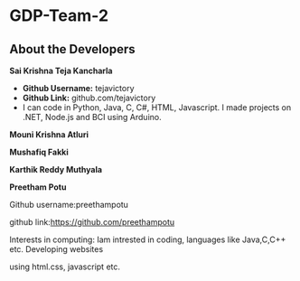 # GDP-Team-2

## About the Developers

**Sai Krishna Teja Kancharla**
- **Github Username:** tejavictory
- **Github Link:** github.com/tejavictory
- I can code in Python, Java, C, C#, HTML, Javascript. I made projects on .NET, Node.js and BCI using Arduino.

**Mouni Krishna Atluri**

**Mushafiq Fakki**

**Karthik Reddy Muthyala**

**Preetham Potu**

Github username:preethampotu

github link:https://github.com/preethampotu

Interests in computing: Iam intrested in coding, languages like Java,C,C++ etc. Developing websites 

using html.css, javascript etc. 


